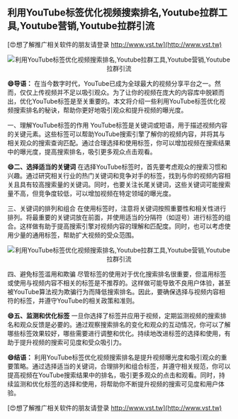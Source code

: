 ## **利用YouTube标签优化视频搜索排名,Youtube拉群工具,Youtube营销,Youtube拉群引流**

[😍想了解推广相关软件的朋友请登录 http://www.vst.tw](http://www.vst.tw)

 <center><img src="https://vst.tw/MP4/tuiguang/png/0.png" alt="利用YouTube标签优化视频搜索排名,Youtube拉群工具,Youtube营销,Youtube拉群引流"></center>

**😄导语：**
在当今数字时代，YouTube已成为全球最大的视频分享平台之一。然而，仅仅上传视频并不足以吸引观众。为了让你的视频在庞大的内容库中脱颖而出，优化YouTube标签是至关重要的。本文将介绍一些利用YouTube标签优化视频搜索排名的秘诀，帮助你更好地吸引观众和提升视频的曝光度。

一、理解YouTube标签的作用
YouTube标签是关键词或短语，用于描述视频内容的关键元素。这些标签可以帮助YouTube搜索引擎了解你的视频内容，并将其与相关观众的搜索查询匹配。通过合理选择和使用标签，你可以增加视频在搜索结果中的曝光度，提高搜索排名，吸引更多观众点击观看。

**😄二、选择适当的关键词**
在选择YouTube标签时，首先要考虑观众的搜索习惯和兴趣。通过研究相关行业的热门关键词和竞争对手的标签，找到与你的视频内容相关且具有较高搜索量的关键词。同时，也要关注长尾关键词，这些关键词可能搜索量不高，但竞争度较低，可以增加视频在特定领域的曝光度。

三、关键词的排列和组合
在使用标签时，注意将关键词按照重要性和相关性进行排列。将最重要的关键词放在前面，并使用适当的分隔符（如逗号）进行标签的组合。这样做有助于提高搜索引擎对视频内容的理解和匹配度。同时，也可以考虑使用少量的通用标签，帮助扩大视频的受众范围。

 <center><img src="https://vst.tw/MP4/tuiguang/png/3.png" alt="利用YouTube标签优化视频搜索排名,Youtube拉群工具,Youtube营销,Youtube拉群引流"></center>

四、避免标签滥用和欺骗
尽管标签的使用对于优化搜索排名很重要，但滥用标签或使用与视频内容不相关的标签是不推荐的。这样做可能导致不良用户体验，甚至被YouTube算法视为欺骗行为而降低搜索排名。因此，要确保选择与视频内容相符的标签，并遵守YouTube的相关政策和准则。

**😄五、监测和优化标签**
一旦你选择了标签并应用于视频，定期监测视频的搜索排名和观众反馈是必要的。通过观察搜索排名的变化和观众的互动情况，你可以了解哪些标签效果较好，哪些需要进行调整和优化。持续地改进标签的选择和使用，有助于提升视频的搜索可见度和受众吸引力。

**😄结语：**
利用YouTube标签优化视频搜索排名是提升视频曝光度和吸引观众的重要策略。通过选择适当的关键词，合理排列和组合标签，并遵守相关规范，你可以提高视频在YouTube搜索结果中的排名，吸引更多观众的点击和观看。同时，持续监测和优化标签的选择和使用，将帮助你不断提升视频的搜索可见度和用户体验。

[😍想了解推广相关软件的朋友请登录 http://www.vst.tw](http://www.vst.tw)



